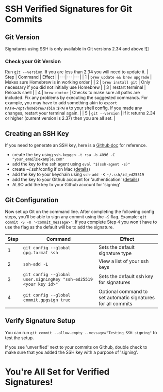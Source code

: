 # SSH Verified Signatures for Git Commits

## Git Version

Signatures using SSH is only available in Git versions 2.34 and above
![]

### Check your Git Version

Run `git --version`.  If you are less than 2.34 you will need to update it.
| Step | Command | Effect |
|---|---|---|
| 1 | `brew update && brew upgrade` | Makes sure Homebrew is in working order |
| 2 | `brew install git` | Only necessary if you did not initially use Homebrew |
| 3 | restart terminal | Reloads shell |
| 4 | `brew doctor` | Checks to make sure all paths are included. Fix any problems by executing the suggested commands. For example, you may have to add something akin to `export PATH=/opt/homebrew/sbin:$PATH` to your shell config. If you made any changes, restart your terminal again. |
| 5 | `git --version` | If it returns 2.34 or higher (current version is 2.37) then you are all set. |

## Creating an SSH Key

If you need to generate an SSH key, here is a [Github doc](https://docs.github.com/en/authentication/connecting-to-github-with-ssh/generating-a-new-ssh-key-and-adding-it-to-the-ssh-agent) for reference. 

- create the key using `ssh-keygen -t rsa -b 4096 -C "your_email@example.com"`
- add the key to the ssh agent using `eval "$(ssh-agent -s)"`
- create ~/.ssh/config if on Mac ([details](https://docs.github.com/en/authentication/connecting-to-github-with-ssh/generating-a-new-ssh-key-and-adding-it-to-the-ssh-agent#adding-your-ssh-key-to-the-ssh-agent))
- add the key to your keychain using `ssh-add -K ~/.ssh/id_ed25519`
- add the key to your Github account for 'authentication' ([details](https://docs.github.com/en/authentication/connecting-to-github-with-ssh/adding-a-new-ssh-key-to-your-github-account))
- ALSO add the key to your Github account for 'signing'

## Git Configuration

Now set up Git on the command line. After completing the following config steps, you'll be able to sign any commit using the `-S` flag. Example: `git commit -S -m '<commit_message>'`. If you complete Step 4 you won't have to use the flag as the default will be to add the signature.

| Step | Command | Effect |
|---|---|---|
| 1 | `git config --global gpg.format ssh` | Sets the default signature type |
| 2 | `ssh-add -L` | View a list of your ssh keys |
| 3 | `git config --global user.signingKey "ssh-ed25519 <your key id>"` | Sets the default ssh key for signatures |
| 4 | `git config --global commit.gpgsign true` | Optional command to set automatic signatures for all commits |

## Verify Signature Setup

You can run `git commit --allow-empty --message="Testing SSH signing"` to test the setup.

If you see 'unverified' next to your commits on Github, double check to make sure that you added the SSH key with a purpose of 'signing'.

# You're All Set for Verified Signatures!